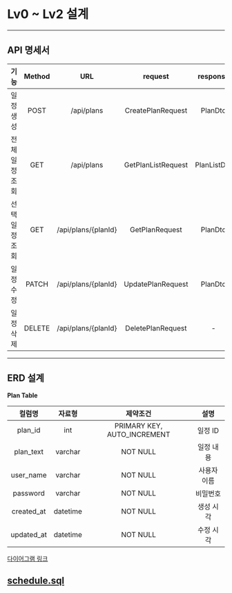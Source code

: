 # Lv0 ~ Lv2 설계

---

## API 명세서

|    기능    | Method |         URL         |      request       |  response   |      상태코드       |
|:--------:|:------:|:-------------------:|:------------------:|:-----------:|:---------------:|
|  일정 생성   |  POST  |     /api/plans      | CreatePlanRequest  |   PlanDto   |  201(created)   |
| 전체 일정 조회 |  GET   |     /api/plans      | GetPlanListRequest | PlanListDto |     200(ok)     |
| 선택 일정 조회 |  GET   | /api/plans/{planId} |   GetPlanRequest   |   PlanDto   |     200(ok)     |
|  일정 수정   | PATCH  | /api/plans/{planId} | UpdatePlanRequest  |   PlanDto   |     200(ok)     |
|  일정 삭제   | DELETE | /api/plans/{planId} | DeletePlanRequest  |      -      | 204(no-content) |

---

## ERD 설계

**Plan Table**

|    컬럼명     |   자료형    |            제약조건             |   설명   |
|:----------:|:--------:|:---------------------------:|:------:|
|  plan_id   |   int    | PRIMARY KEY, AUTO_INCREMENT | 일정 ID  |
| plan_text  | varchar  |          NOT NULL           | 일정 내용  |
| user_name  | varchar  |          NOT NULL           | 사용자 이름 |
|  password  | varchar  |          NOT NULL           |  비밀번호  |
| created_at | datetime |          NOT NULL           | 생성 시각  |
| updated_at | datetime |          NOT NULL           | 수정 시각  |

[다이어그램 링크](https://dbdiagram.io/d/682b832d1227bdcb4e0637b8)

[schedule.sql](schedule.sql)
---